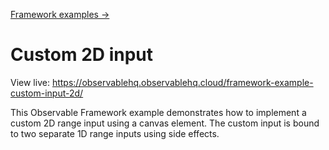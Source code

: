 [Framework examples →](../)

# Custom 2D input

View live: <https://observablehq.observablehq.cloud/framework-example-custom-input-2d/>

This Observable Framework example demonstrates how to implement a custom 2D range input using a canvas element. The custom input is bound to two separate 1D range inputs using side effects.
